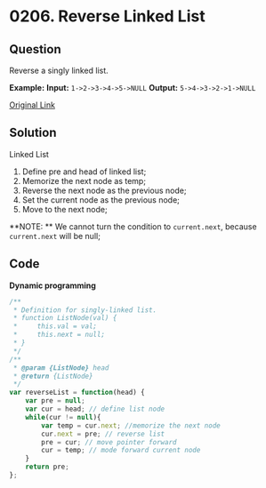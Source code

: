 
# 0206. Reverse Linked List

## Question
Reverse a singly linked list.


**Example:**
**Input:** `1->2->3->4->5->NULL`
**Output:** `5->4->3->2->1->NULL`



[Original Link](https://leetcode.com/problems/reverse-linked-list/)

## Solution
Linked List
1. Define pre and head of linked list;
2. Memorize the next node as temp;
3. Reverse the next node as the previous node;
4. Set the current node as the previous node;
5. Move to the next node;

**NOTE: **
We cannot turn the condition to `current.next`, because `current.next` will be null;

## Code
**Dynamic programming**
```javascript
/**
 * Definition for singly-linked list.
 * function ListNode(val) {
 *     this.val = val;
 *     this.next = null;
 * }
 */
/**
 * @param {ListNode} head
 * @return {ListNode}
 */
var reverseList = function(head) {
    var pre = null;
    var cur = head; // define list node
    while(cur != null){
        var temp = cur.next; //memorize the next node
        cur.next = pre; // reverse list
        pre = cur; // move pointer forward
        cur = temp; // mode forward current node
    }
    return pre;
};
```
